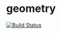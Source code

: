# geometry
[![Build Status](https://travis-ci.org/Devyatiyarov/geometry.svg?branch=master)](https://travis-ci.org/Devyatiyarov/geometry)
